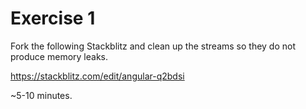 # Exercise 1

Fork the following Stackblitz and clean up the streams so they do not produce memory leaks.

https://stackblitz.com/edit/angular-q2bdsi

~5-10 minutes.